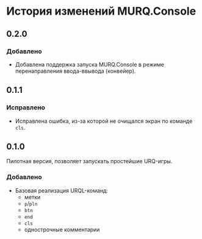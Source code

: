 ﻿# История изменений MURQ.Console

## 0.2.0
### Добавлено
- Добавлена поддержка запуска MURQ.Console в режиме перенаправления ввода-ввывода (конвейер).

## 0.1.1
### Исправлено
- Исправлена ошибка, из-за которой не очищался экран по команде `cls`.

## 0.1.0
Пилотная версия, позволяет запускать простейшие URQ-игры.
### Добавлено
- Базовая реализация URQL-команд:
	- метки
	- `p`/`pln`
	- `btn`
	- `end`
	- `cls`
	- однострочные комментарии